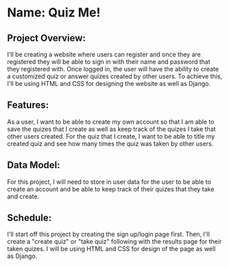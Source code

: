 # Name: Quiz Me!

## Project Overview:
I'll be creating a website where users can register and once they are registered they will be able to sign in with their name and password that they registered with. Once logged in, the user will have the ability to create a customized quiz or answer quizes created by other users. To achieve this, I'll be using HTML and CSS for designing the website as well as Django.


## Features:
As a user, I want to be able to create my own account so that I am able to save the quizes that I create as well as keep track of the quizes I take that other users created. For the quiz that I create, I want to be able to title my created quiz and see how many times the quiz was taken by other users.


## Data Model:
For this project, I will need to store in user data for the user to be able to create an account and be able to keep track of their quizes that they take and create.


## Schedule:
I'll start off this project by creating the sign up/login page first. Then, I'll create a "create quiz" or "take quiz" following with the results page for their taken quizes. I will be using HTML and CSS for design of the page as well as Django. 
